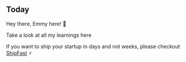 ## Today

Hey there, Emmy here! 👋

Take a look at all my learnings here
 

If you want to ship your startup in days and not weeks, please checkout [ShipFast](https://shipfa.st?ref=emmanuel) ⚡️